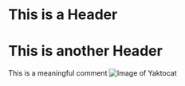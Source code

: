 # This is a Header
# This is another Header
This is a meaningful comment
![Image of Yaktocat](https://octodex.github.com/images/yaktocat.png)

